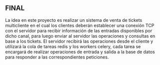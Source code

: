 ## FINAL

La idea en este proyecto es realizar un sistema de venta de tickets multicliente en el cual los clientes deberán establecer una conexión TCP con el servidor para recibir información de las entradas disponibles por dicho canal, para luego enviar al servidor las operaciones y consultas en base a los tickets.
El servidor recibirá las operaciones desde el cliente y utilizará la cola de tareas redis y los workers celery, cada tarea se encargará de realizar operaciones de entrada y salida a la base de datos para responder a las correspondientes peticiones.
